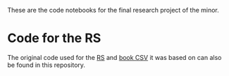 These are the code notebooks for the final research project of the minor.
# Code for the RS
The original code used for the [RS](https://github.com/hannahbrunn/Digital-Society---Group-2.1/blob/main/RS/RS%20code.ipynb) and [book CSV](https://github.com/hannahbrunn/Digital-Society---Group-2.1/blob/main//RS/books%20for%20RS.csv) it was based on can also be found in this repository. 

